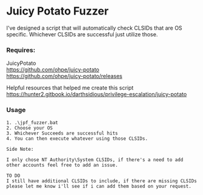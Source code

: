 # Juicy Potato Fuzzer

I've designed a script that will automatically check CLSIDs that are OS specific. Whichever CLSIDs are successful just utilize those.  
  
### Requires:  
JuicyPotato  
https://github.com/ohpe/juicy-potato  
https://github.com/ohpe/juicy-potato/releases  
  
Helpful resources that helped me create this script  
https://hunter2.gitbook.io/darthsidious/privilege-escalation/juicy-potato

### Usage

```
1. .\jpf_fuzzer.bat
2. Choose your OS
3. Whichever Succeeds are successful hits
4. You can then execute whatever using those CLSIDs.
```

```
Side Note:

I only chose NT Authority\System CLSIDs, if there's a need to add other accounts feel free to add an issue.
```

```
TO DO
I still have additional CLSIDs to include, if there are missing CLSIDs please let me know i'll see if i can add them based on your request.
```
